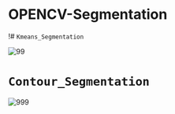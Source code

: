 # OPENCV-Segmentation




!# `Kmeans_Segmentation`

![99](https://user-images.githubusercontent.com/98689629/191612708-3e8a8347-09f5-48d1-b91b-e098fee07251.PNG)

# `Contour_Segmentation`
![999](https://user-images.githubusercontent.com/98689629/191612734-d3043cd9-fc1c-418d-bc78-3ecab2478806.PNG)











